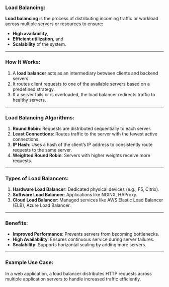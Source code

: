 ### **Load Balancing:**  

**Load balancing** is the process of distributing incoming traffic or workload across multiple servers or resources to ensure:  
- **High availability**,  
- **Efficient utilization**, and  
- **Scalability** of the system.

---

### **How It Works:**  
1. A **load balancer** acts as an intermediary between clients and backend servers.  
2. It routes client requests to one of the available servers based on a predefined strategy.  
3. If a server fails or is overloaded, the load balancer redirects traffic to healthy servers.  

---

### **Load Balancing Algorithms:**  
1. **Round Robin**: Requests are distributed sequentially to each server.  
2. **Least Connections**: Routes traffic to the server with the fewest active connections.  
3. **IP Hash**: Uses a hash of the client’s IP address to consistently route requests to the same server.  
4. **Weighted Round Robin**: Servers with higher weights receive more requests.  

---

### **Types of Load Balancers:**  
1. **Hardware Load Balancer**: Dedicated physical devices (e.g., F5, Citrix).  
2. **Software Load Balancer**: Applications like NGINX, HAProxy.  
3. **Cloud Load Balancer**: Managed services like AWS Elastic Load Balancer (ELB), Azure Load Balancer.

---

### **Benefits:**  
- **Improved Performance**: Prevents servers from becoming bottlenecks.  
- **High Availability**: Ensures continuous service during server failures.  
- **Scalability**: Supports horizontal scaling by adding more servers.  

---

### **Example Use Case:**  
In a web application, a load balancer distributes HTTP requests across multiple application servers to handle increased traffic efficiently.
